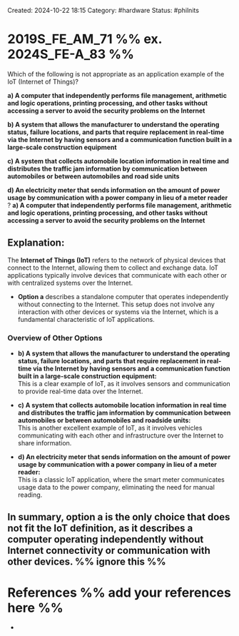 Created: 2024-10-22 18:15
Category: #hardware 
Status: #philnits



# 2019S_FE_AM_71 %% ex. 2024S_FE-A_83 %%

Which of the following is not appropriate as an application example of the IoT (Internet of Things)? 

**a) A computer that independently performs file management, arithmetic and logic operations, printing processing, and other tasks without accessing a server to avoid the security problems on the Internet** 

**b) A system that allows the manufacturer to understand the operating status, failure locations, and parts that require replacement in real-time via the Internet by having sensors and a communication function built in a large-scale construction equipment** 

**c) A system that collects automobile location information in real time and distributes the traffic jam information by communication between automobiles or between automobiles and road side units** 

**d) An electricity meter that sends information on the amount of power usage by communication with a power company in lieu of a meter reader**
?
**a) A computer that independently performs file management, arithmetic and logic operations, printing processing, and other tasks without accessing a server to avoid the security problems on the Internet** 
## **Explanation:**

The **Internet of Things (IoT)** refers to the network of physical devices that connect to the Internet, allowing them to collect and exchange data. IoT applications typically involve devices that communicate with each other or with centralized systems over the Internet.

- **Option a** describes a standalone computer that operates independently without connecting to the Internet. This setup does not involve any interaction with other devices or systems via the Internet, which is a fundamental characteristic of IoT applications.

### Overview of Other Options

- **b) A system that allows the manufacturer to understand the operating status, failure locations, and parts that require replacement in real-time via the Internet by having sensors and a communication function built in a large-scale construction equipment:**  
    This is a clear example of IoT, as it involves sensors and communication to provide real-time data over the Internet.
    
- **c) A system that collects automobile location information in real time and distributes the traffic jam information by communication between automobiles or between automobiles and roadside units:**  
    This is another excellent example of IoT, as it involves vehicles communicating with each other and infrastructure over the Internet to share information.
    
- **d) An electricity meter that sends information on the amount of power usage by communication with a power company in lieu of a meter reader:**  
    This is a classic IoT application, where the smart meter communicates usage data to the power company, eliminating the need for manual reading.
    

In summary, option **a** is the only choice that does not fit the IoT definition, as it describes a computer operating independently without Internet connectivity or communication with other devices.
%% ignore this %%
---









# References %% add your references here %%
- 